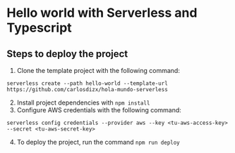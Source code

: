 # Hello world with Serverless and Typescript

## Steps to deploy the project
1. Clone the template project with the following command:
``` 
serverless create --path hello-world --template-url https://github.com/carlosdizx/hola-mundo-serverless
```
2. Install project dependencies with ``` npm install ```
3. Configure AWS credentials with the following command:
```
serverless config credentials --provider aws --key <tu-aws-access-key> --secret <tu-aws-secret-key>
```
4. To deploy the project, run the command ``` npm run deploy ```

